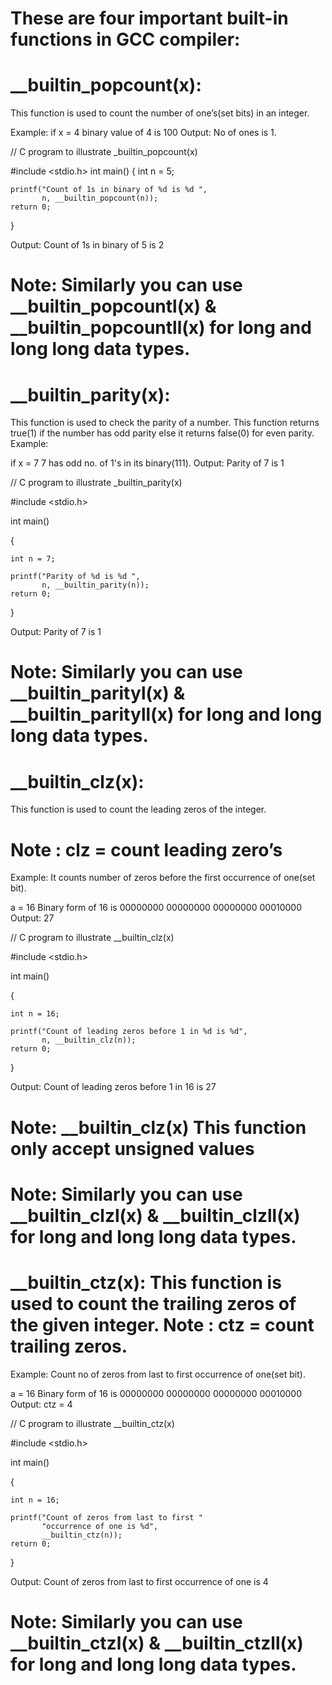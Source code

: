 
# These are four important built-in functions in GCC compiler: 
 

# __builtin_popcount(x): 

This function is used to count the number of one’s(set bits) in an integer. 

Example: 
if x = 4
binary value of 4 is 100
Output: No of ones is 1.

// C program to illustrate _builtin_popcount(x)
 
#include <stdio.h>
int main()
{
    int n = 5;
    
    printf("Count of 1s in binary of %d is %d ",
           n, __builtin_popcount(n));
    return 0;
}
 
Output: 
Count of 1s in binary of 5 is 2
 

# Note: Similarly you can use __builtin_popcountl(x) & __builtin_popcountll(x) for long and long long data types.

# __builtin_parity(x): 
 This function is used to check the parity of a number. This function returns true(1) if the number has odd parity else it returns false(0) for even parity. 
Example: 
 
if x = 7
7 has odd no. of 1's in its binary(111).
Output: Parity of 7 is 1 
 

// C program to illustrate _builtin_parity(x)
 
#include <stdio.h>

int main()

{

    int n = 7;
     
    printf("Parity of %d is %d ",
           n, __builtin_parity(n));
    return 0;
}
 
Output: 
Parity of 7 is 1
 

# Note: Similarly you can use __builtin_parityl(x) & __builtin_parityll(x) for long and long long data types.
# __builtin_clz(x):
This function is used to count the leading zeros of the integer. 
# Note : clz = count leading zero’s 
Example: It counts number of zeros before the first occurrence of one(set bit). 
 
a = 16
Binary form of 16 is 00000000 00000000 00000000 00010000
Output: 27
 
// C program to illustrate __builtin_clz(x)

#include <stdio.h>

int main()

{

    int n = 16;
     
    printf("Count of leading zeros before 1 in %d is %d",
           n, __builtin_clz(n));
    return 0;
    
}
 
Output: 
Count of leading zeros before 1 in 16 is 27
 

# Note: __builtin_clz(x) This function only accept unsigned values 
# Note: Similarly you can use __builtin_clzl(x) & __builtin_clzll(x) for long and long long data types.
# __builtin_ctz(x): This function is used to count the trailing zeros of the given integer. Note : ctz = count trailing zeros. 
Example: Count no of zeros from last to first occurrence of one(set bit). 
 
a = 16
Binary form of 16 is 00000000 00000000 00000000 00010000
Output: ctz = 4
 

// C program to illustrate __builtin_ctz(x)

#include <stdio.h>

int main()

{

    int n = 16;
     
    printf("Count of zeros from last to first "
           "occurrence of one is %d",
           __builtin_ctz(n));
    return 0;
    
}
 
Output: 
Count of zeros from last to first occurrence of one is 4
 

# Note: Similarly you can use __builtin_ctzl(x) & __builtin_ctzll(x) for long and long long data types.
